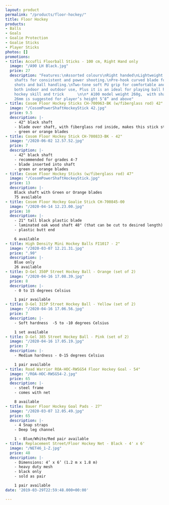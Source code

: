 ```yaml
---
layout: product
permalink: "/products/floor-hockey/"
title: Floor Hockey
products:
- Balls
- Goals
- Goalie Protection
- Goalie Sticks
- Player Sticks
photos: []
promotions:
- title: Accufli Floorball Sticks - 100 cm, Right Hand only
  image: "/A90 LH Black.jpg"
  price: 27
  description: "Features:\nAssorted colours\nRight handed\nLightweight premium composite
    shafts for consistent and power shooting.\nPre-hook curved blade for accurate
    shots and ball handling.\nTwo-tone soft PU grip for comfortable and griping power\nFor
    both indoor and outdoor use, Plus it is an ideal for playing ball hockey and  practicing
    hockey skill and trick      \n\n* A100 model weight 260g,  with shaft 100cm Flex
    26mm is suggested for player’s height 5’8” and above"
- title: Cosom Floor Hockey Sticks CH-700963-BK (w/fiberglass rod) 42"
  image: "/CosomPowerShaftHockeyStick 42.jpg"
  price: 9.5
  description: |-
    - 42" black shaft
    - blade over shaft, with fiberglass rod inside, makes this stick stronger
    - green or orange blades
- title: Cosom Floor Hockey Stick CH-700833-BK - 42"
  image: "/2020-06-02 12.57.52.jpg"
  price: 7
  description: |-
    - 42" black shaft
    - recommended for grades 4-7
    - blade inserted into shaft
    - green or orange blades
- title: Cosom Floor Hockey Sticks (w/fiberglass rod) 47"
  image: "/CosomPowerShaftHockeyStick.jpg"
  price: 13
  description: |-
    Black shaft with Green or Orange blades
    75 available
- title: Cosom Floor Hockey Goalie Stick CH-700845-00
  image: "/2020-04-14 12.23.00.jpg"
  price: 10
  description: |-
    - 21" tall black plastic blade
    - laminated oak wood shaft 48" (that can be cut to desired length)
    - plastic butt end

    6 available
- title: High Density Mini Hockey Balls FI1017 - 2"
  image: "/2020-03-07 12.21.31.jpg"
  price: ".90"
  description: |-
    Blue only
    26 available
- title: D-Gel 350P Street Hockey Ball - Orange (set of 2)
  image: "/2020-04-16 17.08.39.jpg"
  price: 8
  description: |-
    - 0 to 15 degrees Celsius

    1 pair available
- title: D-Gel 315P Street Hockey Ball - Yellow (set of 2)
  image: "/2020-04-16 17.06.56.jpg"
  price: 7
  description: |-
    - Soft hardness  -5 to -10 degrees Celsius

    1 set available
- title: D-Gel 385 Street Hockey Ball - Pink (set of 2)
  image: "/2020-04-16 17.05.19.jpg"
  price: 7
  description: |-
    - Medium hardness - 0-15 degrees Celsius

    1 pair available
- title: Road Warrior ROA-HOC-RWSG54 Floor Hockey Goal - 54"
  image: "/ROA-HOC-RWSG54-2.jpg"
  price: 65
  description: |-
    - steel frame
    - comes with net

    8 available
- title: Bauer Floor Hockey Goal Pads - 27"
  image: "/2020-03-07 12.05.49.jpg"
  price: 65
  description: |-
    - 4 Snap straps
    - Deep leg channel

    1 - Blue/White/Red pair available
- title: Replacement Street/Floor Hockey Net - Black - 4' x 6'
  image: "/NET46_1-Z.jpg"
  price: 48
  description: |-
    - Dimensions: 4’ x 6’ (1.2 m x 1.8 m)
    - heavy duty mesh
    - black only
    - sold as pair

    1 pair available
date: '2019-03-29T22:59:48.000+00:00'

---
```

